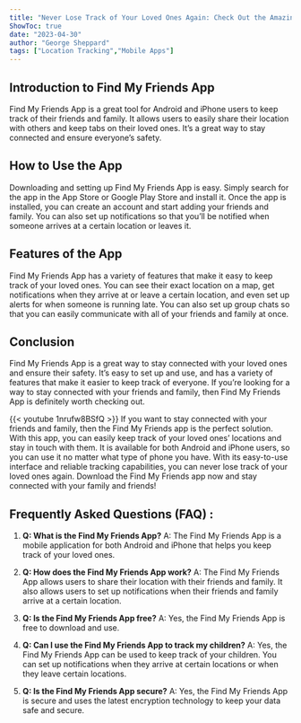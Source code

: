 ```yaml
---
title: "Never Lose Track of Your Loved Ones Again: Check Out the Amazing Find My Friends App for Android and iPhone!"
ShowToc: true 
date: "2023-04-30"
author: "George Sheppard" 
tags: ["Location Tracking","Mobile Apps"]
---
```

## Introduction to Find My Friends App 

Find My Friends App is a great tool for Android and iPhone users to keep track of their friends and family. It allows users to easily share their location with others and keep tabs on their loved ones. It’s a great way to stay connected and ensure everyone’s safety. 

## How to Use the App 

Downloading and setting up Find My Friends App is easy. Simply search for the app in the App Store or Google Play Store and install it. Once the app is installed, you can create an account and start adding your friends and family. You can also set up notifications so that you’ll be notified when someone arrives at a certain location or leaves it. 

## Features of the App 

Find My Friends App has a variety of features that make it easy to keep track of your loved ones. You can see their exact location on a map, get notifications when they arrive at or leave a certain location, and even set up alerts for when someone is running late. You can also set up group chats so that you can easily communicate with all of your friends and family at once. 

## Conclusion 

Find My Friends App is a great way to stay connected with your loved ones and ensure their safety. It’s easy to set up and use, and has a variety of features that make it easier to keep track of everyone. If you’re looking for a way to stay connected with your friends and family, then Find My Friends App is definitely worth checking out.

{{< youtube 1nrufw8BSfQ >}} 
If you want to stay connected with your friends and family, then the Find My Friends app is the perfect solution. With this app, you can easily keep track of your loved ones’ locations and stay in touch with them. It is available for both Android and iPhone users, so you can use it no matter what type of phone you have. With its easy-to-use interface and reliable tracking capabilities, you can never lose track of your loved ones again. Download the Find My Friends app now and stay connected with your family and friends!

## Frequently Asked Questions (FAQ) :
1. **Q: What is the Find My Friends App?**
A: The Find My Friends App is a mobile application for both Android and iPhone that helps you keep track of your loved ones.

2. **Q: How does the Find My Friends App work?**
A: The Find My Friends App allows users to share their location with their friends and family. It also allows users to set up notifications when their friends and family arrive at a certain location.

3. **Q: Is the Find My Friends App free?**
A: Yes, the Find My Friends App is free to download and use.

4. **Q: Can I use the Find My Friends App to track my children?**
A: Yes, the Find My Friends App can be used to keep track of your children. You can set up notifications when they arrive at certain locations or when they leave certain locations.

5. **Q: Is the Find My Friends App secure?**
A: Yes, the Find My Friends App is secure and uses the latest encryption technology to keep your data safe and secure.


